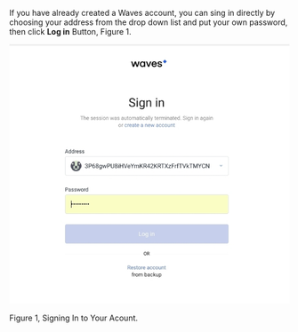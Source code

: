 If you have already created a Waves account, you can sing in directly by choosing your address from the drop down list and put your own password, then click **Log in** Button, Figure 1.  
  


![](/assets/Webp.net-resizeimage-3.jpg)

Figure 1, Signing In to Your Acount.

